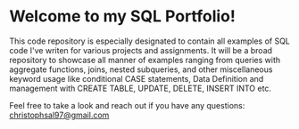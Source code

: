 # Welcome to my SQL Portfolio!

This code repository is especially designated to contain all examples of SQL code I've writen for various projects and assignments. It will be a broad repository to showcase all manner of examples ranging from queries with aggregate functions, joins, nested subqueries, and other miscellaneous keyword usage like conditional CASE statements, Data Definition and management with CREATE TABLE, UPDATE, DELETE, INSERT INTO etc.

Feel free to take a look and reach out if you have any questions:
christophsal97@gmail.com
